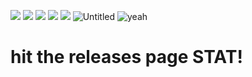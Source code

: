 ![](https://media.discordapp.net/attachments/851475129073532989/863218832222322738/image0.png)
![](https://media.discordapp.net/attachments/851475129073532989/862095447685857280/unknown.png)
![](https://media.discordapp.net/attachments/851475129073532989/862095207604420628/unknown.png)
![](https://media.discordapp.net/attachments/851475129073532989/862094556606889994/unknown.png)
![](https://media.discordapp.net/attachments/851475129073532989/859458268249063444/image0.png)
![Untitled](https://user-images.githubusercontent.com/11377481/125175306-3297ff00-e199-11eb-836d-e270439fbd63.png)
![yeah](https://user-images.githubusercontent.com/60744119/125176406-cd193200-e1db-11eb-9bcd-8e289b49eb53.png)
  
# hit the releases page STAT!
